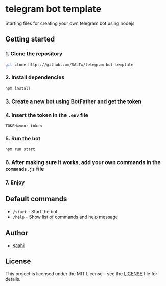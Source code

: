 # telegram bot template

 Starting files for creating your own telegram bot using nodejs

## Getting started

### 1. Clone the repository

```bash
git clone https://github.com/SALTx/telegram-bot-template
```

### 2. Install dependencies

```bash
npm install
```

### 3. Create a new bot using [BotFather](https://t.me/botfather) and get the token

### 4. Insert the token in the `.env` file

```env
TOKEN=your_token
```

### 5. Run the bot

```bash
npm run start
```

### 6. After making sure it works, add your own commands in the `commands.js` file

### 7. Enjoy

## Default commands

- `/start` - Start the bot
- `/help` - Show list of commands and help message

## Author

- [saahil](https://github.com/SALTx)

## License

This project is licensed under the MIT License - see the [LICENSE](LICENSE) file for details.

